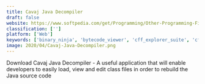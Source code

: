 ```yaml
---
title: Cavaj Java Decompiler
draft: false 
website: https://www.softpedia.com/get/Programming/Other-Programming-Files/Cavaj-Java-Decompiler.shtml
classification: ['']
platform: ['Web']
keywords: ['binary_ninja', 'bytecode_viewer', 'cff_explorer_suite', 'cfr', 'graywolf', 'ilspy', 'java_class_file_editor', 'msil_disassembler', 'microsoft_visual_studio', 'monodevelop', 'netbeans', 'ollydbg', 'pebrowse64_professional', 'procyon', 'relyze', 'xcode', 'dnspy', 'dotpeek']
image: 2020/04/Cavaj-Java-Decompiler.png
---
```

Download Cavaj Java Decompiler - A useful application that will enable developers to easily load, view and edit class files in order to rebuild the Java source code